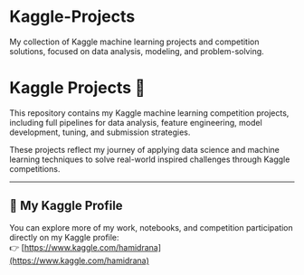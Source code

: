 # Kaggle-Projects
My collection of Kaggle machine learning projects and competition solutions, focused on data analysis, modeling, and problem-solving.

# Kaggle Projects 🚀

This repository contains my Kaggle machine learning competition projects, including full pipelines for data analysis, feature engineering, model development, tuning, and submission strategies.

These projects reflect my journey of applying data science and machine learning techniques to solve real-world inspired challenges through Kaggle competitions.

---

## 🔗 My Kaggle Profile
You can explore more of my work, notebooks, and competition participation directly on my Kaggle profile:  
👉 [https://www.kaggle.com/hamidrana](https://www.kaggle.com/hamidrana)
